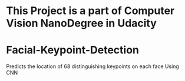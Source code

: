 # This Project is a part of Computer Vision NanoDegree in Udacity
# Facial-Keypoint-Detection
Predicts the location of 68 distinguishing keypoints on each face Using CNN
